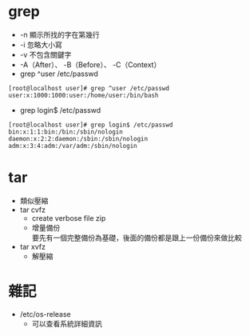 # grep
* -n 顯示所找的字在第幾行
* -i 忽略大小寫
* -v 不包含關鍵字
* -A（After）、 -B（Before）、 -C（Context）
* grep ^user /etc/passwd
```
[root@localhost user]# grep ^user /etc/passwd
user:x:1000:1000:user:/home/user:/bin/bash
```
* grep login$ /etc/passwd
```
[root@localhost user]# grep login$ /etc/passwd
bin:x:1:1:bin:/bin:/sbin/nologin
daemon:x:2:2:daemon:/sbin:/sbin/nologin
adm:x:3:4:adm:/var/adm:/sbin/nologin
```

# tar
  * 類似壓縮
  * tar cvfz
    * create verbose file zip
    * 增量備份    
    要先有一個完整備份為基礎，後面的備份都是跟上一份備份來做比較
  * tar xvfz
    * 解壓縮
# 雜記
* /etc/os-release
  * 可以查看系統詳細資訊
